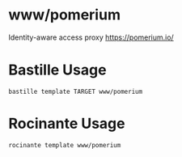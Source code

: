 # www/pomerium
Identity-aware access proxy
https://pomerium.io/

# Bastille Usage
```shell
bastille template TARGET www/pomerium
```

# Rocinante Usage
```shell
rocinante template www/pomerium
```
